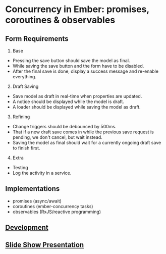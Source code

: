 # Concurrency in Ember: promises, coroutines & observables

## Form Requirements

1. Base
  * Pressing the save button should save the model as final.
  * While saving the save button and the form have to be disabled.
  * After the final save is done, display a success message and re-enable everything.
2. Draft Saving
  * Save model as draft in real-time when properties are updated.
  * A notice should be displayed while the model is draft.
  * A loader should be displayed while saving the model as draft.
3. Refining
  * Change triggers should be debounced by 500ms.
  * That if a new draft save comes in while the previous save request is pending, we don't cancel, but wait instead.
  * Saving the model as final should wait for a currently ongoing draft save to finish first.
4. Extra
  * Testing
  * Log the activity in a service.

## Implementations

* promises (async/await)
* coroutines (ember-concurrency tasks)
* observables (RxJS/reactive programming)

## [Development](docs/DEVELOPMENT.md)

## [Slide Show Presentation](docs/PRESENTATION.md)

